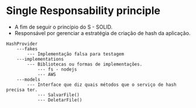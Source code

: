 # Single Responsability principle

* A fim de seguir o princípio do S - SOLID.
* Responsável por gerenciar a estratégia de criação de hash da aplicação.

```
HashProvider
    ---fakes
        --- Implementação falsa para testagem
    ---implementations
        --- Bibliotecas ou formas de implementações.
            --- fs - nodejs
            --- AWS
    ---models
        --- Interface que diz quais métodos que o serviço de hash precisa ter.
            --- SalvarFile()
            --- DeletarFile()
```
